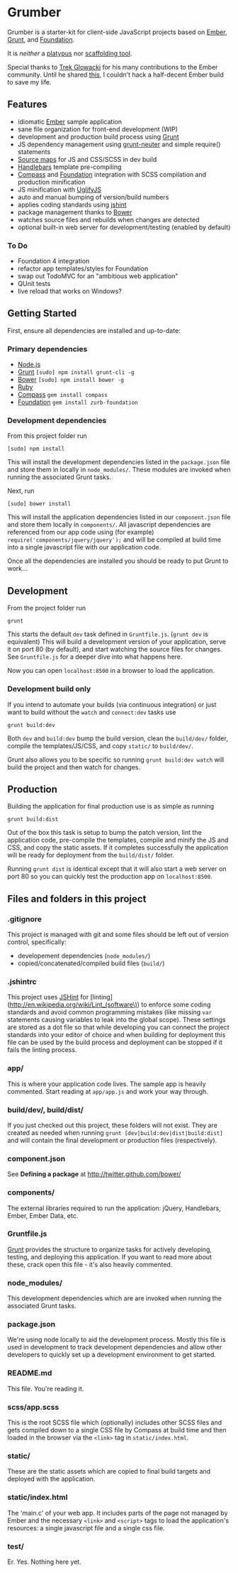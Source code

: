 # Grumber

Grumber is a starter-kit for client-side JavaScript projects based on
[Ember](http://emberjs.com/), [Grunt](http://gruntjs.com), and
[Foundation](http://foundation.zurb.com/).

It is *neither* a [platypus](http://grooveshark.com/s/Platt+Opus/3iic70?src=5)
nor [scaffolding tool](http://github.com/rpflorence/ember-tools).

Special thanks to [Trek Glowacki](http://github.com/trek) for his many
contributions to the Ember community. Until he shared [this](http://github.com/trek/ember-todos-with-build-tools-tests-and-other-modern-conveniences),
I couldn't hack a half-decent Ember build to save my life.

## Features

* idiomatic [Ember](http://emberjs.com/) sample application
* sane file organization for front-end development (WIP)
* development and production build process using [Grunt](http://gruntjs.com/)
* JS dependency management using [grunt-neuter](http://github.com/trek/grunt-neuter)
and simple require() statements
* [Source maps](http://net.tutsplus.com/tutorials/tools-and-tips/source-maps-101/)
for JS and CSS/SCSS in dev build
* [Handlebars](http://handlebarsjs.com/) template pre-compiling
* [Compass](http://compass-style.org/) and [Foundation](http://foundation.zurb.com/)
integration with SCSS compilation
and production minification
* JS minification with [UglifyJS](http://lisperator.net/uglifyjs/)
* auto and manual bumping of version/build numbers
* applies coding standards using [jshint](http://www.jshint.com/)
* package management thanks to [Bower](http://twitter.github.com/bower/)
* watches source files and rebuilds when changes are detected
* optional built-in web server for development/testing (enabled by default)

### To Do
* Foundation 4 integration
* refactor app templates/styles for Foundation
* swap out TodoMVC for an "ambitious web application"
* QUnit tests
* live reload that works on Windows?


## Getting Started

First, ensure all dependencies are installed and up-to-date:

### Primary dependencies

* [Node.js](http://nodejs.org/)
* [Grunt](http://gruntjs.com)
`[sudo] npm install grunt-cli -g`
* [Bower](http://twitter.github.com/bower/)
`[sudo] npm install bower -g`
* [Ruby](http://www.ruby-lang.org/en/downloads/)
* [Compass](http://compass-style.org/install/)
`gem install compass`
* [Foundation](http://foundation.zurb.com/docs/compass.php)
`gem install zurb-foundation`


### Development dependencies
From this project folder run
```shell
[sudo] npm install
```

This will install the development dependencies listed in the `package.json` file
and store them in locally in `node_modules/`. These modules are invoked when
running the associated Grunt tasks.

Next, run

```shell
[sudo] bower install
```

This will install the application dependencies listed in our `component.json`
file and store them locally in `components/`. All javascript dependencies are
referenced from our app code using (for example)
`require('components/jquery/jquery');` and will be compiled at build time
into a single javascript file with our application code.

Once all the dependencies are installed you should be ready to put Grunt to
work...


## Development

From the project folder run

```shell
grunt
```

This starts the default `dev` task defined in `Gruntfile.js`. (`grunt dev`
is equivalent) This will build a development version of your application, serve
it on port 80 (by default), and start watching the source files for changes. See
`Gruntfile.js` for a deeper dive into what happens here.

Now you can open `localhost:8500` in a browser to load the application.

### Development build only

If you intend to automate your builds (via continuous integration) or just want
to build without the `watch` and `connect:dev` tasks use

```shell
grunt build:dev
```

Both `dev` and `build:dev` bump the build version, clean the `build/dev/`
folder, compile the templates/JS/CSS, and copy `static/` to `build/dev/`.

Grunt also allows you to be specific so running `grunt build:dev watch` will
build the project and then watch for changes.


## Production

Building the application for final production use is as simple as running

```shell
grunt build:dist
```

Out of the box this task is setup to bump the patch version, lint the
application code, pre-compile the templates, compile and minify the JS and CSS,
and copy the static assets. If it completes successfully the application will be
ready for deployment from the `build/dist/` folder.

Running `grunt dist` is identical except that it will also start a web server on
port 80 so you can quickly test the production app on `localhost:8500`.


## Files and folders in this project

### .gitignore
This project is managed with git and some files should be left out of version
control, specifically:
 * developement dependencies (`node_modules/`)
 * copied/concatenated/compiled build files (`build/`)

### .jshintrc
This project uses [JSHint](http://www.jshint.com/) for
[linting](http://en.wikipedia.org/wiki/Lint_(software\)) to enforce some coding
standards and avoid common programming mistakes (like missing `var` statements
causing variables to leak into the global scope). These settings are stored as a
dot file so that while developing you can connect the project standards into
your editor of choice and when building for deployment this file can be used by
the build process and deployment can be stopped if it fails the linting process.

### app/
This is where your application code lives. The sample app is heavily commented.
Start reading at `app/app.js` and work your way through.

### build/dev/, build/dist/
If you just checked out this project, these folders will not exist. They are
created as needed when running `grunt [dev|build:dev|dist|build:dist]` and will
contain the final development or production files (respectively).

### component.json
See **Defining a package** at http://twitter.github.com/bower/

### components/
The external libraries required to run the application: jQuery, Handlebars,
Ember, Ember Data, etc.

### Gruntfile.js
[Grunt](http://gruntjs.com/) provides the structure to organize
tasks for actively developing, testing, and deploying this application. If you
want to read more about these, crack open this file - it's also heavily
commented.

### node_modules/
This development dependencies which are are invoked when running the associated
Grunt tasks.

### package.json
We're using node locally to aid the development process. Mostly
this file is used in development to track development dependencies and allow
other developers to quickly set up a development environment to get started.

### README.md
This file. You're reading it.

### scss/app.scss
This is the root SCSS file which (optionally) includes other SCSS files and
gets compiled down to a single CSS file by Compass at build time and then loaded
in the browser via the `<link>` tag in `static/index.html`.

### static/
These are the static assets which are copied to final build targets and
deployed with the application.

### static/index.html
The 'main.c' of your web app. It includes parts of the page not managed by Ember
and the necessary `<link>` and `<script>` tags to load the application's
resources: a single javascript file and a single css file.

### test/
Er. Yes. Nothing here yet.
